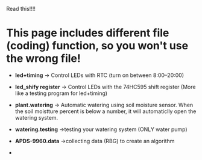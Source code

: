 Read this!!!!

# This page includes different file (coding) function, so you won't use the wrong file!

- **led+timing** →  Control LEDs with RTC (turn on between 8:00–20:00)
  
- **led_shify register** →  Control LEDs with the 74HC595 shift register (More like a testing program for led+timing)
  
- **plant.watering** → Automatic watering using soil moisture sensor. When the soil moistture percent is below a number, it will automaticlly open the watering system.
  
- **watering.testing** →testing your watering system (ONLY water pump)
  
- **APDS-9960.data** →collecting data (RBG) to create an algorithm

- 
